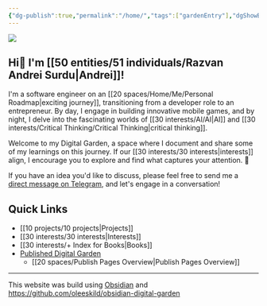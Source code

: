 ```yaml
---
{"dg-publish":true,"permalink":"/home/","tags":["gardenEntry"],"dgShowBacklinks":true,"dgShowLocalGraph":true}
---
```



![](https://i.imgur.com/v1LQMYT.png)

## Hi👋 I'm [[50 entities/51 individuals/Razvan Andrei Surdu\|Andrei]]!
I'm a software engineer on an [[20 spaces/Home/Me/Personal Roadmap\|exciting journey]], transitioning from a developer role to an entrepreneur. By day, I engage in building innovative mobile games, and by night, I delve into the fascinating worlds of [[30 interests/AI/AI\|AI]] and [[30 interests/Critical Thinking/Critical Thinking\|critical thinking]].

Welcome to my Digital Garden, a space where I document and share some of my learnings on this journey. If our [[30 interests/30 interests\|interests]] align, I encourage you to explore and find what captures your attention. 🎁

If you have an idea you'd like to discuss, please feel free to send me a [direct message on Telegram](https://t.me/razvan_andrei_surdu), and let's engage in a conversation!

## Quick Links
- [[10 projects/10 projects\|Projects]]
- [[30 interests/30 interests\|Interests]]
- [[30 interests/+ Index for Books\|Books]]
- [Published Digital Garden](https://razvan-andrei-surdu.eu/)
	- [[20 spaces/Publish Pages Overview\|Publish Pages Overview]]

---
This website was build using [Obsidian](https://obsidian.md/) and https://github.com/oleeskild/obsidian-digital-garden